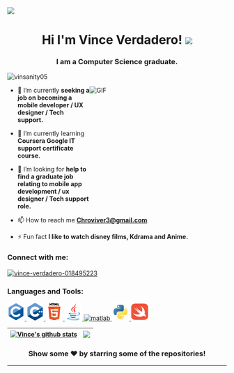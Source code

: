 <img width="1000" src="https://capsule-render.vercel.app/api?type=waving&color=gradient&height=200&section=header&text=What's%20Up?&animation=twinkling&fontSize=40">
</p>
<h1 align="center">Hi I'm Vince Verdadero! <img src="https://user-images.githubusercontent.com/60824509/171394187-96e2d510-4e85-436d-b2c3-7429fc940775.gif" width="30px"></h1>

<h3 align="center">I am a Computer Science graduate.</h3>

<p align="left"> <img src="https://komarev.com/ghpvc/?username=vinsanity05&label=Profile%20views&color=0e75b6&style=flat" alt="vinsanity05" /> </p>

<img align="right" alt="GIF" src="https://github.com/abhisheknaiidu/abhisheknaiidu/blob/master/code.gif?raw=true" width="315" height="250" />

- 🔭 I’m currently **seeking a job on becoming a mobile developer / UX designer / Tech support.**

- 🌱 I’m currently learning **Coursera Google IT support certificate course.**

- 🤝 I’m looking for **help to find a graduate job relating to mobile app development / ux designer / Tech support role.**

- 📫 How to reach me **Chroviver3@gmail.com**

- ⚡ Fun fact **I like to watch disney films, Kdrama and Anime.**

<h3 align="left">Connect with me:</h3>
<p align="left">
<a href="https://www.linkedin.com/in/vverdadero/" target="blank"><img align="center" src="https://raw.githubusercontent.com/rahuldkjain/github-profile-readme-generator/master/src/images/icons/Social/linked-in-alt.svg" alt="vince-verdadero-018495223" height="30" width="40" /></a>
</p>

<h3 align="left">Languages and Tools:</h3>
<p align="left"> <a href="https://www.cprogramming.com/" target="_blank" rel="noreferrer"> <img src="https://raw.githubusercontent.com/devicons/devicon/master/icons/c/c-original.svg" alt="c" width="40" height="40"/> </a> <a href="https://www.w3schools.com/cpp/" target="_blank" rel="noreferrer"> <img src="https://raw.githubusercontent.com/devicons/devicon/master/icons/cplusplus/cplusplus-original.svg" alt="cplusplus" width="40" height="40"/> </a> <a href="https://www.w3.org/html/" target="_blank" rel="noreferrer"> <img src="https://raw.githubusercontent.com/devicons/devicon/master/icons/html5/html5-original-wordmark.svg" alt="html5" width="40" height="40"/> </a> <a href="https://www.java.com" target="_blank" rel="noreferrer"> <img src="https://raw.githubusercontent.com/devicons/devicon/master/icons/java/java-original.svg" alt="java" width="40" height="40"/> </a> <a href="https://www.mathworks.com/" target="_blank" rel="noreferrer"> <img src="https://upload.wikimedia.org/wikipedia/commons/2/21/Matlab_Logo.png" alt="matlab" width="40" height="40"/> </a> <a href="https://www.python.org" target="_blank" rel="noreferrer"> <img src="https://raw.githubusercontent.com/devicons/devicon/master/icons/python/python-original.svg" alt="python" width="40" height="40"/> </a> <a href="https://developer.apple.com/swift/" target="_blank" rel="noreferrer"> <img src="https://raw.githubusercontent.com/devicons/devicon/master/icons/swift/swift-original.svg" alt="swift" width="40" height="40"/> </a> </p>

| <a href="https://github.com/vinsanity05/github-readme-stats"><img align="center" src="https://github-readme-stats.vercel.app/api?username=vinsanity05&show_icons=true&include_all_commits=true&theme=buefy&hide_border=true" alt="Vince's github stats" /></a> | <a href="https://github.com/vinsanity05/github-readme-stats"><img align="center" src="https://github-readme-stats.vercel.app/api/top-langs/?username=vinsanity05&layout=compact&theme=buefy&hide_border=true" /></a> |
| ------------- | ------------- |

<div align="center">

### Show some ❤️ by starring some of the repositories!

</div>

<!-- <img width="1000" src="https://capsule-render.vercel.app/api?type=waving&color=gradient&height=200&section=header&text=&&animation=twinkling&fontSize=40">
</p> -->

*************
